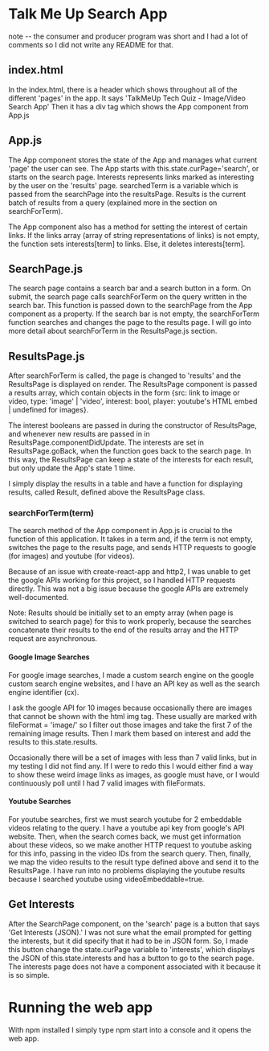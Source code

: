 # Talk Me Up Search App
note -- the consumer and producer program was short and I had a lot of comments so I did not write any README for that.

## index.html

In the index.html, there is a header which shows throughout all of the different 'pages' in the app. It says 'TalkMeUp Tech Quiz - Image/Video Search App'
Then it has a div tag which shows the App component from App.js

## App.js

The App component stores the state of the App and manages what current 'page' the user can see. The App starts with this.state.curPage='search', or starts on the search page. Interests represents links marked as interesting by the user on the 'results' page. searchedTerm is a variable which is passed from the searchPage into the resultsPage. Results is the current batch of results from a query (explained more in the section on searchForTerm).

The App component also has a method for setting the interest of certain links. If the links array (array of string representations of links) is not empty, the function sets interests\[term\] to links. Else, it deletes interests\[term\].

## SearchPage.js

The search page contains a search bar and a search button in a form. On submit, the search page calls searchForTerm on the query written in the search bar. This function is passed down to the searchPage from the App component as a property. If the search bar is not empty, the searchForTerm function searches and changes the page to the results page. I will go into more detail about searchForTerm in the ResultsPage.js section.

## ResultsPage.js

After searchForTerm is called, the page is changed to 'results' and the ResultsPage is displayed on render. The ResultsPage component is passed a results array, which contain objects in the form {src: link to image or video, type: 'image' | 'video', interest: bool, player: youtube's HTML embed | undefined for images}.

The interest booleans are passed in during the constructor of ResultsPage, and whenever new results are passed in in ResultsPage.componentDidUpdate. The interests are set in ResultsPage.goBack, when the function goes back to the search page. In this way, the ResultsPage can keep a state of the interests for each result, but only update the App's state 1 time.

I simply display the results in a table and have a function for displaying results, called Result, defined above the ResultsPage class.

### searchForTerm(term)

The search method of the App component in App.js is crucial to the function of this application. It takes in a term and, if the term is not empty, switches the page to the results page, and sends HTTP requests to google (for images) and youtube (for videos).

Because of an issue with create-react-app and http2, I was unable to get the google APIs working for this project, so I handled HTTP requests directly. This was not a big issue because the google APIs are extremely well-documented.

Note: Results should be initially set to an empty array (when page is switched to search page) for this to work properly, because the searches concatenate their results to the end of the results array and the HTTP request are asynchronous.

#### Google Image Searches

For google image searches, I made a custom search engine on the google custom search engine websites, and I have an API key as well as the search engine identifier (cx).

I ask the google API for 10 images because occasionally there are images that cannot be shown with the html img tag. These usually are marked with fileFormat = 'image/' so I filter out those images and take the first 7 of the remaining image results. Then I mark them based on interest and add the results to this.state.results.

Occasionally there will be a set of images with less than 7 valid links, but in my testing I did not find any. If I were to redo this I would either find a way to show these weird image links as images, as google must have, or I would continuously poll until I had 7 valid images with fileFormats.

#### Youtube Searches

For youtube searches, first we must search youtube for 2 embeddable videos relating to the query. I have a youtube api key from google's API website. Then, when the search comes back, we must get information about these videos, so we make another HTTP request to youtube asking for this info, passing in the video IDs from the search query. Then, finally, we map the video results to the result type defined above and send it to the ResultsPage. I have run into no problems displaying the youtube results because I searched youtube using videoEmbeddable=true.

## Get Interests

After the SearchPage component, on the 'search' page is a button that says 'Get Interests (JSON).' I was not sure what the email prompted for getting the interests, but it did specify that it had to be in JSON form. So, I made this button change the state.curPage variable to 'interests', which displays the JSON of this.state.interests and has a button to go to the search page. The interests page does not have a component associated with it because it is so simple.

# Running the web app

With npm installed I simply type npm start into a console and it opens the web app.
